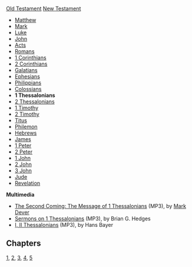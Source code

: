 [Old Testament](Old_Testament "Old Testament")
[New Testament](New_Testament "New Testament")
-   [Matthew](Gospel_of_Matthew "Gospel of Matthew")
-   [Mark](Gospel_of_Mark "Gospel of Mark")
-   [Luke](Gospel_of_Luke "Gospel of Luke")
-   [John](Gospel_of_John "Gospel of John")
-   [Acts](Acts_of_the_Apostles "Acts of the Apostles")
-   [Romans](Epistle_to_the_Romans "Epistle to the Romans")
-   [1 Corinthians](First_Epistle_to_the_Corinthians "First Epistle to the Corinthians")
-   [2 Corinthians](Second_Epistle_to_the_Corinthians "Second Epistle to the Corinthians")
-   [Galatians](Epistle_to_the_Galatians "Epistle to the Galatians")
-   [Ephesians](Epistle_to_the_Ephesians "Epistle to the Ephesians")
-   [Philippians](Epistle_to_the_Philippians "Epistle to the Philippians")
-   [Colossians](Epistle_to_the_Colossians "Epistle to the Colossians")
-   **1 Thessalonians**
-   [2 Thessalonians](Second_Epistle_to_the_Thessalonians "Second Epistle to the Thessalonians")
-   [1 Timothy](First_Epistle_to_Timothy "First Epistle to Timothy")
-   [2 Timothy](Second_Epistle_to_Timothy "Second Epistle to Timothy")
-   [Titus](Epistle_to_Titus "Epistle to Titus")
-   [Philemon](Epistle_to_Philemon "Epistle to Philemon")
-   [Hebrews](Epistle_to_the_Hebrews "Epistle to the Hebrews")
-   [James](Epistle_of_James "Epistle of James")
-   [1 Peter](First_Epistle_of_Peter "First Epistle of Peter")
-   [2 Peter](Second_Epistle_of_Peter "Second Epistle of Peter")
-   [1 John](First_Epistle_of_John "First Epistle of John")
-   [2 John](Second_Epistle_of_John "Second Epistle of John")
-   [3 John](Third_Epistle_of_John "Third Epistle of John")
-   [Jude](Epistle_of_Jude "Epistle of Jude")
-   [Revelation](Book_of_Revelation "Book of Revelation")

**Multimedia**

-   [The Second Coming: The Message of 1 Thessalonians](http://dl.salemweb.net/?mg=D024AF6D-6BCE-4866-9556-47E77A328AB1)
    (MP3), by [Mark Dever](Mark_Dever "Mark Dever")
-   [Sermons on 1 Thessalonians](http://www.fulkersonpark.com/audio/by/series/the_gospel_community_and_eschatology_1_2_thessalonians)
    (MP3), by Brian G. Hedges
-   [I, II Thessalonians](http://covenantseminary.inmotionhosting.com/NT230_Lecture_17.mp3)
    (MP3), by Hans Bayer

## Chapters

[1](index.php?title=1_Thessalonians_1&action=edit&redlink=1 "1 Thessalonians 1 (page does not exist)"),
[2](index.php?title=1_Thessalonians_2&action=edit&redlink=1 "1 Thessalonians 2 (page does not exist)"),
[3](index.php?title=1_Thessalonians_3&action=edit&redlink=1 "1 Thessalonians 3 (page does not exist)"),
[4](index.php?title=1_Thessalonians_4&action=edit&redlink=1 "1 Thessalonians 4 (page does not exist)"),
[5](1_Thessalonians_5 "1 Thessalonians 5")



